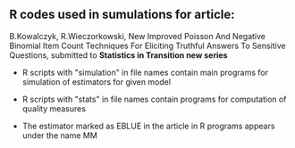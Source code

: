 ## R codes used in sumulations for article:
B.Kowalczyk, R.Wieczorkowski, New Improved Poisson And Negative Binomial Item Count Techniques For Eliciting Truthful  Answers To Sensitive Questions,
submitted to **Statistics in Transition new series**

- R scripts with "simulation" in file names contain main programs for simulation of estimators for given model

- R scripts with "stats" in file names contain programs for computation of quality measures 

- The estimator marked as EBLUE in the article in R programs appears under the name MM


